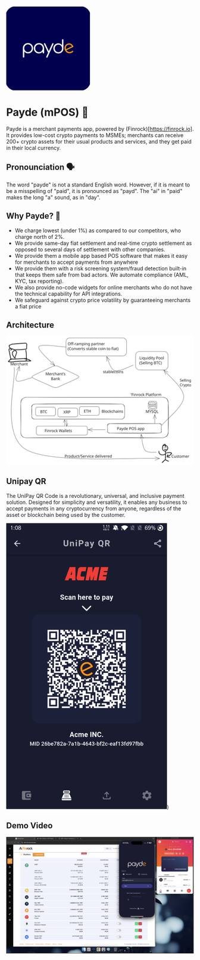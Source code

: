 
![payde-logo](/images/logo.png)

# Payde (mPOS) 🚀
Payde is a merchant payments app, powered by (Finrock)[https://finrock.io]. It provides low-cost crypto payments to MSMEs; merchants can receive 200+ crypto assets for their usual products and services, and they get paid in their local currency. 

## Pronounciation 🗣
The word "payde" is not a standard English word. However, if it is meant to be a misspelling of "paid", it is pronounced as "payd". The "ai" in "paid" makes the long "a" sound, as in "day". 

## Why Payde? 🤔
- We charge lowest (under 1%) as compared to our competitors, who charge north of 2%.
- We provide same-day fiat settlement and real-time crypto settlement as opposed to several days of settlement with other companies. 
- We provide them a mobile app based POS software that makes it easy for merchants to accept payments from anywhere
- We provide them with a risk screening system/fraud detection built-in that keeps them safe from bad actors. We automate compliance (AML, KYC, tax reporting).
- We also provide no-code widgets for online merchants who do not have the technical capability for API integrations. 
- We safeguard against crypto price volatility by guaranteeing merchants a fiat price

## Architecture
![payde-logo](/images/arch-diagram.svg)

## Unipay QR
The UniPay QR Code is a revolutionary, universal, and inclusive payment solution. Designed for simplicity and versatility, it enables any business to accept payments in any cryptocurrency from anyone, regardless of the asset or blockchain being used by the customer.

![payde-logo](/images/unipay-qr.png))

## Demo Video
[![demovideo](/images/payde-demo-screenshot.png)](https://youtu.be/C7dwVw5mxS4 "Little red riding hood - Click to Watch!")

